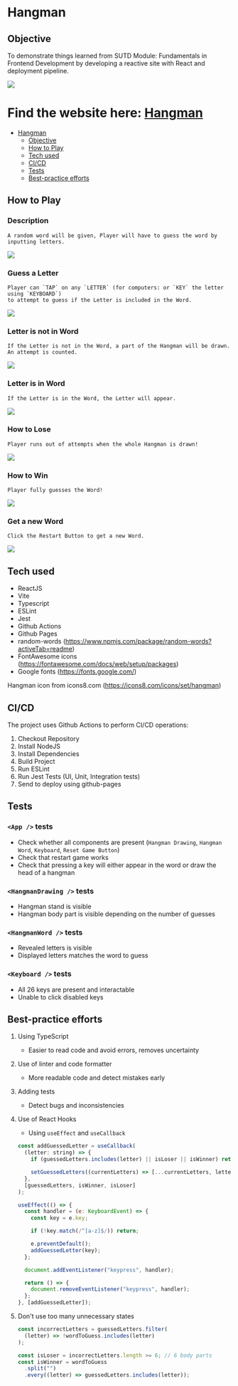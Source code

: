 # Hangman

## Objective
To demonstrate things learned from SUTD Module: Fundamentals in Frontend Development by developing a reactive site with React and deployment pipeline.

![](docs/1.png)
# Find the website here: [Hangman](https://austin-jrh.github.io/hangman/)

- [Hangman](#hangman)
    - [Objective](#objective)
    - [How to Play](#how-to-play)
    - [Tech used](#tech-used)
    - [CI/CD](#cicd)
    - [Tests](#tests)
    - [Best-practice efforts](#best-practice-efforts)

## How to Play

### Description
```
A random word will be given, Player will have to guess the word by inputting letters.
```
![](docs/2.png)

### Guess a Letter

``` 
Player can `TAP` on any `LETTER` (for computers: or `KEY` the letter using `KEYBOARD`) 
to attempt to guess if the Letter is included in the Word. 
```
![](docs/3.png)

### Letter is not in Word

```
If the Letter is not in the Word, a part of the Hangman will be drawn. An attempt is counted.
```
![](docs/4.png)

### Letter is in Word

```
If the Letter is in the Word, the Letter will appear.
```
![](docs/5.png)

### How to Lose

```
Player runs out of attempts when the whole Hangman is drawn!
```
![](docs/6.png)

### How to Win

```
Player fully guesses the Word!
```
![](docs/7.png)

### Get a new Word

```
Click the Restart Button to get a new Word.
```
![](docs/8.png)

## Tech used
- ReactJS
- Vite
- Typescript
- ESLint
- Jest
- Github Actions
- Github Pages
- random-words (https://www.npmjs.com/package/random-words?activeTab=readme)
- FontAwesome icons (https://fontawesome.com/docs/web/setup/packages)
- Google fonts (https://fonts.google.com/)

Hangman icon from icons8.com (https://icons8.com/icons/set/hangman)

## CI/CD
The project uses Github Actions to perform CI/CD operations:

1. Checkout Repository
1. Install NodeJS
1. Install Dependencies
1. Build Project
1. Run ESLint
1. Run Jest Tests (UI, Unit, Integration tests)
1. Send to deploy using github-pages

## Tests
### `<App />` tests

- Check whether all components are present (`Hangman Drawing`, `Hangman Word`, `Keyboard`, `Reset Game Button`)
- Check that restart game works
- Check that pressing a key will either appear in the word or draw the head of a hangman

### `<HangmanDrawing />` tests

- Hangman stand is visible
- Hangman body part is visible depending on the number of guesses

### `<HangmanWord />` tests

- Revealed letters is visible
- Displayed letters matches the word to guess

### `<Keyboard />` tests

- All 26 keys are present and interactable
- Unable to click disabled keys

## Best-practice efforts

1. Using TypeScript

    - Easier to read code and avoid errors, removes uncertainty

1. Use of linter and code formatter

    - More readable code and detect mistakes early

1. Adding tests

    - Detect bugs and inconsistencies

1. Use of React Hooks

    - Using `useEffect` and `useCallback`

    ```js
    const addGuessedLetter = useCallback(
      (letter: string) => {
        if (guessedLetters.includes(letter) || isLoser || isWinner) return;

        setGuessedLetters((currentLetters) => [...currentLetters, letter]);
      },
      [guessedLetters, isWinner, isLoser]
    );

    useEffect(() => {
      const handler = (e: KeyboardEvent) => {
        const key = e.key;

        if (!key.match(/^[a-z]$/)) return;

        e.preventDefault();
        addGuessedLetter(key);
      };

      document.addEventListener("keypress", handler);

      return () => {
        document.removeEventListener("keypress", handler);
      };
    }, [addGuessedLetter]);
    ```

1. Don't use too many unnecessary states

    ```js
    const incorrectLetters = guessedLetters.filter(
      (letter) => !wordToGuess.includes(letter)
    );

    const isLoser = incorrectLetters.length >= 6; // 6 body parts
    const isWinner = wordToGuess
      .split("")
      .every((letter) => guessedLetters.includes(letter));
    ```


